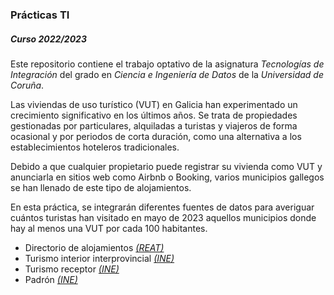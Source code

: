 ### Prácticas TI
##### Curso 2022/2023

Este repositorio contiene el trabajo optativo de la asignatura _Tecnologías de Integración_ del grado en _Ciencia e Ingeniería de Datos_ de la _Universidad de Coruña_.

Las viviendas de uso turístico (VUT) en Galicia han experimentado un crecimiento significativo en los últimos años. Se trata de propiedades gestionadas por particulares, alquiladas a turistas y viajeros de forma ocasional y por periodos de corta duración, como una alternativa a los establecimientos hoteleros tradicionales.

Debido a que cualquier propietario puede registrar su vivienda como VUT y anunciarla en sitios web como Airbnb o Booking, varios municipios gallegos se han llenado de este tipo de alojamientos.

En esta práctica, se integrarán diferentes fuentes de datos para averiguar cuántos turistas han visitado en mayo de 2023 aquellos municipios donde hay al menos una VUT por cada 100 habitantes.

* Directorio de alojamientos [_(REAT)_](https://aei.turismo.gal/es/rexistro-de-empresas-e-actividades-turisticas)
* Turismo interior interprovincial [_(INE)_](https://www.ine.es/dynt3/inebase/es/index.htm?padre=8578&capsel=8579)
* Turismo receptor [_(INE)_](https://www.ine.es/dynt3/inebase/es/index.htm?padre=8578&capsel=8579)
* Padrón [_(INE)_](https://www.ine.es/jaxiT3/Tabla.htm?t=33570&L=0)